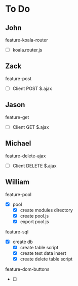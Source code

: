 # To Do

## John

feature-koala-router

- [ ] koala.router.js

## Zack

feature-post

- [ ] Client POST $.ajax

## Jason

feature-get

- [ ] Client GET $.ajax

## Michael

feature-delete-ajax

- [ ] Client DELETE $.ajax

## William

feature-pool

- [x] pool
  - [x] create modules directory
  - [x] create pool.js
  - [x] export pool.js

feature-sql

- [x] create db
  - [x] create table script
  - [x] create test data insert
  - [x] create delete table script

feature-dom-buttons

- [ ]
